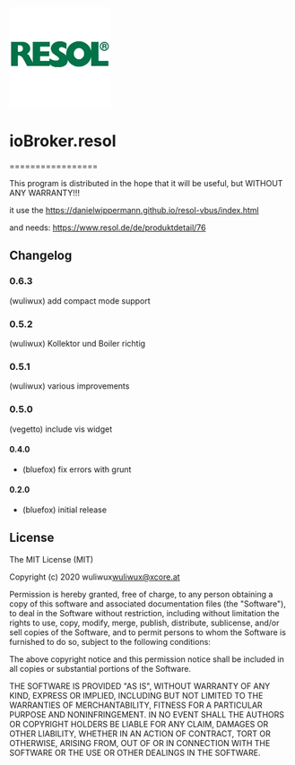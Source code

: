 ![Logo](admin/resol.png)

# ioBroker.resol

=================

This program is distributed in the hope that it will be useful,
but WITHOUT ANY WARRANTY!!!

it use the https://danielwippermann.github.io/resol-vbus/index.html

and needs:
https://www.resol.de/de/produktdetail/76

## Changelog

### 0.6.3

(wuliwux) add compact mode support

### 0.5.2

(wuliwux) Kollektor und Boiler richtig

### 0.5.1

(wuliwux) various improvements

### 0.5.0

(vegetto) include vis widget

#### 0.4.0

-   (bluefox) fix errors with grunt

#### 0.2.0

-   (bluefox) initial release

## License

The MIT License (MIT)

Copyright (c) 2020 wuliwux<wuliwux@xcore.at>

Permission is hereby granted, free of charge, to any person obtaining a copy
of this software and associated documentation files (the "Software"), to deal
in the Software without restriction, including without limitation the rights
to use, copy, modify, merge, publish, distribute, sublicense, and/or sell
copies of the Software, and to permit persons to whom the Software is
furnished to do so, subject to the following conditions:

The above copyright notice and this permission notice shall be included in
all copies or substantial portions of the Software.

THE SOFTWARE IS PROVIDED "AS IS", WITHOUT WARRANTY OF ANY KIND, EXPRESS OR
IMPLIED, INCLUDING BUT NOT LIMITED TO THE WARRANTIES OF MERCHANTABILITY,
FITNESS FOR A PARTICULAR PURPOSE AND NONINFRINGEMENT. IN NO EVENT SHALL THE
AUTHORS OR COPYRIGHT HOLDERS BE LIABLE FOR ANY CLAIM, DAMAGES OR OTHER
LIABILITY, WHETHER IN AN ACTION OF CONTRACT, TORT OR OTHERWISE, ARISING FROM,
OUT OF OR IN CONNECTION WITH THE SOFTWARE OR THE USE OR OTHER DEALINGS IN
THE SOFTWARE.
